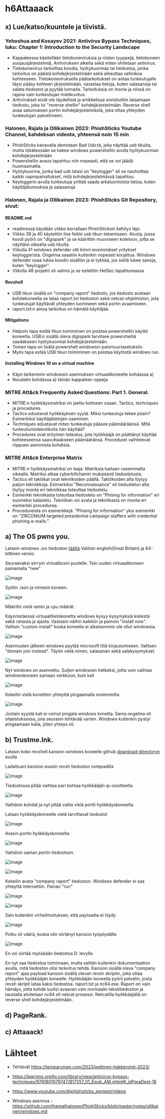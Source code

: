 # h6Attaaack

## x) Lue/katso/kuuntele ja tiivistä.

### Yehoshua and Kosayev 2021: Antivirus Bypass Techniques, luku: Chapter 1: Introduction to the Security Landscape

 - Kappaleessa käsitellään tietokoneviruksia ja niiden tyyppejä, tietokoneen suojausjärjestelmiä, Antiviruksen alkeita sekä miten ohitetaan antivirus.
 - Tietokonevirus tarkoittaa koodia, hyötykuormaa tai tiedostoa, jonka tarkoitus on päästä kohdejärjestelmään sekä aiheuttaa vahinkoa kohteeseen. Tietokoneviruksella päätarkoitukset on antaa tunkeutujalle täysi pääsy kohteen järjestelmään, varastaa tietoja, kuten salasanoja tai salata tiedostot ja pyytää lunnaita. Tarkoituksia on monia ja niissä on rajana vain tunkeutujan mielikuvitus.
 - Antivirukset eivät ole täydellisiä ja artikkelissa onnistuttiin lataamaan tiedosto, joka loi "reverse shellin" kohdejärjestelmään. Reverse shell avaa satunnaisen portin kohdejärjestelmästä, joka ottaa yhteyden tunkeutujan palvelimeen.

### Halonen, Rajala ja Ollikainen 2023: PhishSticks Youtube Channel, kahdeksan videota, yhteensä noin 15 min

 - PhishSticks kanavalla demotaan Bad Usb:tä, joka näyttää usb tikulta, mutta tökätessään se hakee windows powershellin avulla hyötykuorman kohdejärjestelmään
 - Powershellin avaus tapahtuu niin nopeasti, että se voi jäädä huomaamatta.
 - Hyötykuorma, jonka bad usb latasi on "keylogger" eli se nauhoittaa kaikki napinpainallukset, mitä kohdejärjestelmässä tapahtuu.
 - Keyloggerin avulla tunkeutuja yrittää saada arkaluontoista tietoa, kuten käyttäjätunnuksia ja salasanoja

### Halonen, Rajala ja Ollikainen 2023: PhishSticks Git Repository, sivut:

#### README.md

 - readmessä käydään viikko kerrallaan PhishSticksin kehitys läpi.
 - Viikko 39 ja 40 käytettiin itse feikki usb tikun tekemiseen. Alusta, jossa koodi pyörii on "digispark" ja se käärittiin muoviseen koteloon, jotta se näyttäisi oikealta usb tikulta.
 - Viikolla 41 windows defender otti kiinni ensimmäiset yritykset keyloggerista. Ongelma saaatiin kuitenkin nopeasti korjattua. Windows defender osaa lukea koodin sisällön ja ei tykkää, jos siellä lukee sanoja, kuten "keylogger".
 - Viikolla 48 projekti oli valmis ja se esiteltiin HelSec tapahtumassa.

#### Revshell

 - USB tikun sisällä on "company raport" tiedosto, jos tiedosto avataan kohdekoneella se lataa raport.txt tiedoston sekä netcat-ohjelmiston, jota tunkeutujat käyttävät yhteyden luomiseen sekä portin avaamiseen.
 - raport.txt:n ainoa tarkoitus on hämätä käyttäjää. 

#### Mitigations

 - Helpoin tapa estää tikun toimiminen on poistaa powershellin käyttö koneelta. USB:n sisällä oleva digispark tarvitsee powershelliä saadakseen hyötykuormat kohdejärjestelmään.
 - Toinen tapa on lisätä powershell windowsin palomuuriasetuksiin.
 - Myös tapa estää USB tikun toimiminen on poistaa käytöstä windows run. 

#### Installing Windows 10 on a virtual machine

 - Käyn tarkemmin windowsin asennuksen virtuaalikoneelle kohdassa a)
 - Noudatin kohdassa a) tämän kappaleen oppeja

### MITRE Att&ck Frequently Asked Questions: Part 1. General.

 - MITRE:n hyökkäysmatriksi on jaettu kolmeen osaan. Tactics, techniques ja procedures.
 - Tactics edustavat hyökkäyksen syytä. Miksi tunkeutuja tekee jotain? Esimerkiksi käyttäjätietojen saaminen.
 - Techniques edustavat miten tunkeutuja pääsee päämääräänsä. Mitä tunkeutumistekniikoita hän käyttää?
 - Procedures ovat erityinen toteutus, jota hyökkääjä on päättänyt käyttää kohteeseensa saavuttaakseen päämääränsä. Proceduret vaihtelevat riippuen aiemmista kohdista. 

### MITRE Att&ck Enterprise Matrix

 - MITRE:n hyökkäysmatriksi on laaja. Matriksia luetaan vasemmalta oikealle. Matriksi alkaa cyberkillchainin mukaisesti tiedustelusta.
 - Tactics eli taktiikat ovat tekniikoiden päällä. Taktiikoiden alta löytyy paljon tekniikkoja. Esimerkiksi "Reconnaissance" eli tiedustelun alta löytyy monta eri tekniikkaa toteuttaa tiedustelu.
 - Esimerkki tekniikasta toteuttaa tiedostelu on "Phising for information" eri suomeksi kalastelu. Tekniikan voi avata ja tekniikasta on monta eri esimerkki procedurea.
 - Procedureista on esimerkkejä. "Phising for information" yksi esimerkki on "ZIRCONIUM targeted presidential campaign staffers with credential phishing e-mails."

## a) The OS pwns you.

Latasin windows .iso tiedoston [täältä](https://www.microsoft.com/en-us/evalcenter/download-windows-10-enterprise) Valitsin english(Great Britain) ja 64-bittinen versio.

Seuraavaksi siirryin virtualboxin puolelle. Tein uuden virtuaalikoneen painamalla "new" 

![image](https://github.com/LassiMik/Tunkeutumistestaus_ict4tn027-3012/assets/112076377/0c5e014f-e873-4575-8585-abfeaac47d41)

Syötin .ison ja nimesin koneen. 

![image](https://github.com/LassiMik/Tunkeutumistestaus_ict4tn027-3012/assets/112076377/47eb60ec-b87a-4f36-8db7-16c786617213)

Määritin vielä ramin ja cpu määrät. 

Käynnistäessä virtuaalitietokonetta windows kysyy kysymyksiä kielestä sekä rahasta ja ajasta. Vastasin näihin kaikkiin ja painoin "install now". Valitsin "custom install" koska koneella ei aikaisemmin ole ollut windowsia. 

![image](https://github.com/LassiMik/Tunkeutumistestaus_ict4tn027-3012/assets/112076377/1e3e47e9-6392-4462-b1d7-988887650629)

Asennusten jälkeen windows pyytää microsoft tiliä kirjautumiseen. Valitsen "domain join instead".
Täytin vielä nimen, salasanan sekä salakysymykset.

![image](https://github.com/LassiMik/Tunkeutumistestaus_ict4tn027-3012/assets/112076377/05fda4a1-75c0-4abf-ad1c-d35350b79ea6)

Nyt windows on asennettu. Suljen windowsin hetkeksi, jotta voin vaihtaa windowskoneen samaan verkkoon, kuin kali 

![image](https://github.com/LassiMik/Tunkeutumistestaus_ict4tn027-3012/assets/112076377/5692e845-a771-4e27-ae66-1bc0942b597b)

Kokeilin vielä koneitten yhteyttä pingaamalla molemmilta

![image](https://github.com/LassiMik/Tunkeutumistestaus_ict4tn027-3012/assets/112076377/360d06f8-846c-4f30-9476-ecf133c2c340)

Jostain syystä kali ei voinut pingata windows konetta. Sama ongelma oli ohjeistuksessa, jota seurasin tehtävää varten. Windows kuitenkin pystyi pingaamaan kalia, joten yhteys oli.


## b) Trustme.lnk.

Latasin koko revshell kansion windows koneelle github [download-directoryn](https://download-directory.github.io/) avulla

Ladattuani kansion avasin revsh tiedoston notepadilla

![image](https://github.com/LassiMik/Tunkeutumistestaus_ict4tn027-3012/assets/112076377/c3f9b12e-886a-42e0-99f4-e48f990f398d)

Tiedostossa pitää vaihtaa pari kohtaa hyökkääjän ip-osoitteella.

![image](https://github.com/LassiMik/Tunkeutumistestaus_ict4tn027-3012/assets/112076377/3184b764-3b56-402e-845e-f3f1282eeb3c)

Vaihdoin kohdat ja nyt pitää valita vielä portti hyökkäyskoneelta

Lataan hyökkäyskoneelle vielä tarvittavat tiedostot 

![image](https://github.com/LassiMik/Tunkeutumistestaus_ict4tn027-3012/assets/112076377/87621d3a-91ae-4b61-9994-6d6eef1355ca)

Avasin portin hyökkäyskoneelta

![image](https://github.com/LassiMik/Tunkeutumistestaus_ict4tn027-3012/assets/112076377/10ec6075-4c52-4610-a6b0-6106104256d5)

Vaihdoin saman portin tiedostoon.

![image](https://github.com/LassiMik/Tunkeutumistestaus_ict4tn027-3012/assets/112076377/8915d64c-a2f6-4be6-92c6-698a5c94fcf4)

![image](https://github.com/LassiMik/Tunkeutumistestaus_ict4tn027-3012/assets/112076377/135a3984-b27e-4f85-a527-aafb1cc09c55)





Kokeilin avata "company raport" tiedoston. Windows defender ei saa yhteyttä internettiin. Painan "run"

![image](https://github.com/LassiMik/Tunkeutumistestaus_ict4tn027-3012/assets/112076377/4e9b8ee0-b2cc-4cdd-bedd-983c3e6591a4)




![image](https://github.com/LassiMik/Tunkeutumistestaus_ict4tn027-3012/assets/112076377/95a42a61-b662-4b35-8fbb-8dd21f3b0022)



Sain kuitenkin virheilmoituksen, että payloadia ei löydy

![image](https://github.com/LassiMik/Tunkeutumistestaus_ict4tn027-3012/assets/112076377/754dac79-d3a9-4864-ab42-e83d178c6288)

Polku oli väärä, koska olin siirtänyt kansion työpöydälle

![image](https://github.com/LassiMik/Tunkeutumistestaus_ict4tn027-3012/assets/112076377/440843fd-a79d-45a4-b946-6bc735315fd5)

En voi siirtää myöskään tiedostoa D: levylle.

En nyt saa tiedostoa toimimaan, mutta selitän kuitenkin dokumentaation avulla, mitä tiedoston olisi tarkoitus tehdä. Kansion sisällä oleva "company report" ajaa payload kansion sisällä olevan revsh skriptin, joka ottaa yhteyden hyökkääjän koneelle.
Hyökkääjän koneella pyörii palvelin, josta revsh skripti lataa kaksi tiedostoa. raport.txt ja nc64.exe. Raport on vain hämäys, jotta kohde luulisi avaavan vain normaalin tekstitiedoston ja taustalla aloitetaan nc64 eli netcat prosessi. Netcatilla hyökkääjällä on reverse shell kohdejärjestelmään.

## d) PageRank.

## c) Attaaack!


# Lähteet

 - Tehtävät https://terokarvinen.com/2023/eettinen-hakkerointi-2023/

 - https://learning.oreilly.com/library/view/antivirus-bypass-techniques/9781801079747/B17257_01_Epub_AM.xhtml#_idParaDest-18

 - https://www.youtube.com/@phishsticks_pentest/videos

 - Windows asennus - https://github.com/therealhalonen/PhishSticks/blob/master/notes/ollikainen/windows.md
